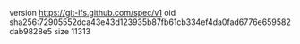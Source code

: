 version https://git-lfs.github.com/spec/v1
oid sha256:72905552dca43e43d123935b87fb61cb334ef4da0fad6776e659582dab9828e5
size 11313

